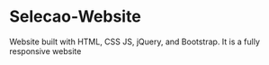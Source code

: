 # Selecao-Website
Website built with HTML, CSS JS, jQuery, and Bootstrap. It is a fully responsive website
